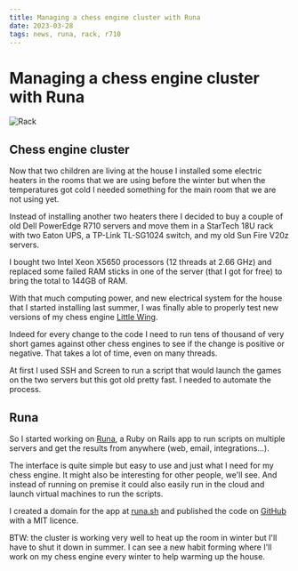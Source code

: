 ```yaml
---
title: Managing a chess engine cluster with Runa
date: 2023-03-28
tags: news, runa, rack, r710
---
```


# Managing a chess engine cluster with Runa

![Rack](rack.jpg)

## Chess engine cluster

Now that two children are living at the house I installed some electric heaters
in the rooms that we are using before the winter but when the temperatures got
cold I needed something for the main room that we are not using yet.

Instead of installing another two heaters there I decided to buy a couple of
old Dell PowerEdge R710 servers and move them in a StarTech 18U rack with two
Eaton UPS, a TP-Link TL-SG1024 switch, and my old Sun Fire V20z servers.

I bought two Intel Xeon X5650 processors (12 threads at 2.66 GHz) and replaced
some failed RAM sticks in one of the server (that I got for free) to bring the
total to 144GB of RAM.

With that much computing power, and new electrical system for the house that I
started installing last summer, I was finally able to properly test new
versions of my chess engine [Little Wing][1].

Indeed for every change to the code I need to run tens of thousand of very
short games against other chess engines to see if the change is positive or
negative. That takes a lot of time, even on many threads.

At first I used SSH and Screen to run a script that would launch the games on
the two servers but this got old pretty fast. I needed to automate the process.

## Runa

So I started working on [Runa][2], a Ruby on Rails app to run scripts on
multiple servers and get the results from anywhere (web, email,
integrations...).

The interface is quite simple but easy to use and just what I need for my chess
engine. It might also be interesting for other people, we'll see. And instead
of running on premise it could also easily run in the cloud and launch virtual
machines to run the scripts.

I created a domain for the app at [runa.sh][2] and published the code on
[GitHub][3] with a MIT licence.

BTW: the cluster is working very well to heat up the room in winter but I'll
have to shut it down in summer. I can see a new habit forming where I'll work
on my chess engine every winter to help warming up the house.

[1]: /software/littlewing
[2]: https://runa.sh
[3]: https://github.com/vinc/runa.sh
